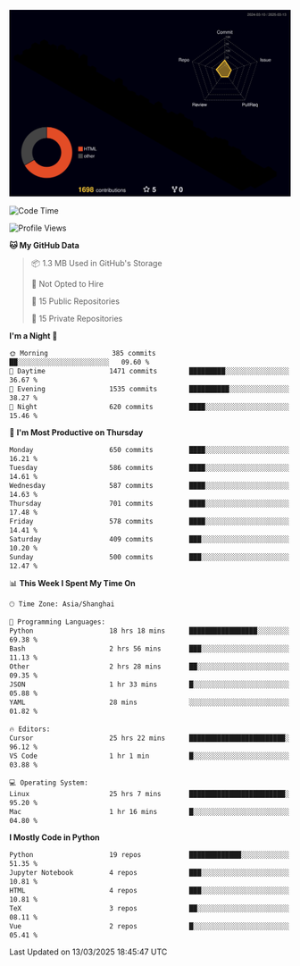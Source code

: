 <!--![](https://raw.githubusercontent.com/BorisYang326/BorisYang326/output/github-contribution-grid-snake-dark.svg) -->
![](./profile-3d-contrib/profile-night-rainbow.svg)
<!--START_SECTION:waka-->
![Code Time](http://img.shields.io/badge/Code%20Time-846%20hrs%2027%20mins-blue)

![Profile Views](http://img.shields.io/badge/Profile%20Views-3-blue)

**🐱 My GitHub Data** 

> 📦 1.3 MB Used in GitHub's Storage 
 > 
> 🚫 Not Opted to Hire
 > 
> 📜 15 Public Repositories 
 > 
> 🔑 15 Private Repositories 
 > 
**I'm a Night 🦉** 

```text
🌞 Morning                385 commits         ██░░░░░░░░░░░░░░░░░░░░░░░   09.60 % 
🌆 Daytime                1471 commits        █████████░░░░░░░░░░░░░░░░   36.67 % 
🌃 Evening                1535 commits        ██████████░░░░░░░░░░░░░░░   38.27 % 
🌙 Night                  620 commits         ████░░░░░░░░░░░░░░░░░░░░░   15.46 % 
```
📅 **I'm Most Productive on Thursday** 

```text
Monday                   650 commits         ████░░░░░░░░░░░░░░░░░░░░░   16.21 % 
Tuesday                  586 commits         ████░░░░░░░░░░░░░░░░░░░░░   14.61 % 
Wednesday                587 commits         ████░░░░░░░░░░░░░░░░░░░░░   14.63 % 
Thursday                 701 commits         ████░░░░░░░░░░░░░░░░░░░░░   17.48 % 
Friday                   578 commits         ████░░░░░░░░░░░░░░░░░░░░░   14.41 % 
Saturday                 409 commits         ███░░░░░░░░░░░░░░░░░░░░░░   10.20 % 
Sunday                   500 commits         ███░░░░░░░░░░░░░░░░░░░░░░   12.47 % 
```


📊 **This Week I Spent My Time On** 

```text
🕑︎ Time Zone: Asia/Shanghai

💬 Programming Languages: 
Python                   18 hrs 18 mins      █████████████████░░░░░░░░   69.38 % 
Bash                     2 hrs 56 mins       ███░░░░░░░░░░░░░░░░░░░░░░   11.13 % 
Other                    2 hrs 28 mins       ██░░░░░░░░░░░░░░░░░░░░░░░   09.35 % 
JSON                     1 hr 33 mins        █░░░░░░░░░░░░░░░░░░░░░░░░   05.88 % 
YAML                     28 mins             ░░░░░░░░░░░░░░░░░░░░░░░░░   01.82 % 

🔥 Editors: 
Cursor                   25 hrs 22 mins      ████████████████████████░   96.12 % 
VS Code                  1 hr 1 min          █░░░░░░░░░░░░░░░░░░░░░░░░   03.88 % 

💻 Operating System: 
Linux                    25 hrs 7 mins       ████████████████████████░   95.20 % 
Mac                      1 hr 16 mins        █░░░░░░░░░░░░░░░░░░░░░░░░   04.80 % 
```

**I Mostly Code in Python** 

```text
Python                   19 repos            █████████████░░░░░░░░░░░░   51.35 % 
Jupyter Notebook         4 repos             ███░░░░░░░░░░░░░░░░░░░░░░   10.81 % 
HTML                     4 repos             ███░░░░░░░░░░░░░░░░░░░░░░   10.81 % 
TeX                      3 repos             ██░░░░░░░░░░░░░░░░░░░░░░░   08.11 % 
Vue                      2 repos             █░░░░░░░░░░░░░░░░░░░░░░░░   05.41 % 
```




 Last Updated on 13/03/2025 18:45:47 UTC
<!--END_SECTION:waka-->
